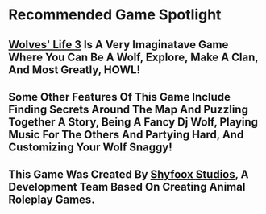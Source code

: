 # Recommended Game Spotlight

## [Wolves' Life 3](https://www.roblox.com/games/1204965839/Wolves-Life-3) Is A Very Imaginatave Game Where You Can Be A Wolf, Explore, Make A Clan, And Most Greatly, HOWL! 

## Some Other Features Of This Game Include Finding Secrets Around The Map And Puzzling Together A Story, Being A Fancy Dj Wolf, Playing Music For The Others And Partying Hard, And Customizing Your Wolf Snaggy!

## This Game Was Created By [Shyfoox Studios](https://www.roblox.com/groups/group.aspx?gid=2969540), A Development Team Based On Creating Animal Roleplay Games.

